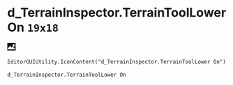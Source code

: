 # d_TerrainInspector.TerrainToolLower On `19x18`
<img src="/img/d_TerrainInspector.TerrainToolLower%20On.png" width=19 height=18>

``` CSharp
EditorGUIUtility.IconContent("d_TerrainInspector.TerrainToolLower On")
```
```
d_TerrainInspector.TerrainToolLower On
```
